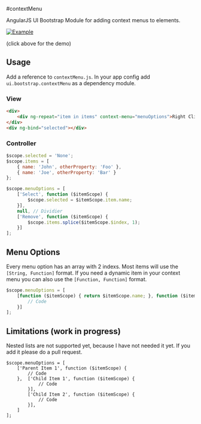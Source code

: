 #contextMenu

AngularJS UI Bootstrap Module for adding context menus to elements.

[![Example](http://templarian.com/files/angularjs_contextmenu.png)](http://jsfiddle.net/93urb93e/)

(click above for the demo)

## Usage

Add a reference to `contextMenu.js`. In your app config add `ui.bootstrap.contextMenu` as a dependency module.

### View

```html
<div>
    <div ng-repeat="item in items" context-menu="menuOptions">Right Click: {{item.name}}</div>
</div>
<div ng-bind="selected"></div>
```

### Controller

```js
$scope.selected = 'None';
$scope.items = [
    { name: 'John', otherProperty: 'Foo' },
    { name: 'Joe', otherProperty: 'Bar' }
};

$scope.menuOptions = [
    ['Select', function ($itemScope) {
        $scope.selected = $itemScope.item.name;
    }],
    null, // Dividier
    ['Remove', function ($itemScope) {
        $scope.items.splice($itemScope.$index, 1);
    }]
];
```

## Menu Options

Every menu option has an array with 2 indexs. Most items will use the `[String, Function]` format. If you need a dynamic item in your context menu you can also use the `[Function, Function]` format.

```js
$scope.menuOptions = [
    [function ($itemScope) { return $itemScope.name; }, function ($itemScope) {
        // Code
    }]
];
```

## Limitations (work in progress)

Nested lists are not supported yet, because I have not needed it yet. If you add it please do a pull request.

```JS
$scope.menuOptions = [
    ['Parent Item 1', function ($itemScope) {
        // Code
    },  ['Child Item 1', function ($itemScope) {
            // Code
        }],
        ['Child Item 2', function ($itemScope) {
            // Code
        }],
    ]
];
```

